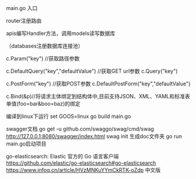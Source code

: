 main.go 入口

router注册路由

apis编写Handler方法，调用models读写数据库

（databases注册数据库连接池）

c.Param("key") //获取路径参数

c.DefaultQuery("key","defaultValue") //获取GET url参数
c.Query("key")

c.PostForm("key") //获取POST参数
c.DefaultPostForm("key","defaultValue")

c.Bind(&p)//将请求主体绑定到结构体中,目前支持JSON、XML、YAML和标准表单值(foo=bar&boo=baz)的绑定

编译到linux下运行
set GOOS=linux
go build main.go

swagger文档
go get -u github.com/swaggo/swag/cmd/swag
http://127.0.0.1:8080/swagger/index.html
swag init 生成doc文件夹
go run main.go启动项目

go-elasticsearch: Elastic 官方的 Go 语言客户端
https://github.com/elastic/go-elasticsearch#go-elasticsearch
https://www.infoq.cn/article/HVzMNKuYYmCkRTK-oZdp   中文版

